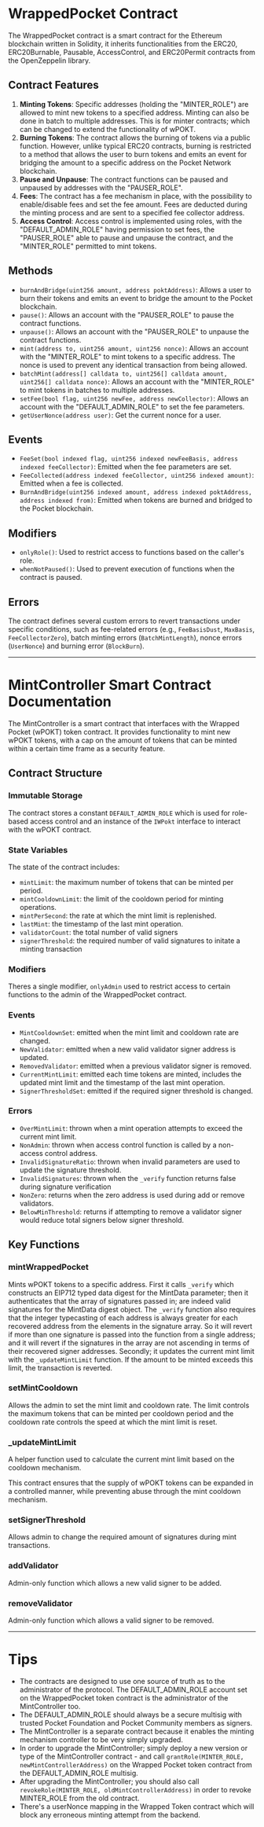 # WrappedPocket Contract

The WrappedPocket contract is a smart contract for the Ethereum blockchain written in Solidity, it inherits functionalities from the ERC20, ERC20Burnable, Pausable, AccessControl, and ERC20Permit contracts from the OpenZeppelin library.

## Contract Features

1. **Minting Tokens**: Specific addresses (holding the "MINTER_ROLE") are allowed to mint new tokens to a specified address. Minting can also be done in batch to multiple addresses.  This is for minter contracts; which can be changed to extend the functionality of wPOKT.
2. **Burning Tokens**: The contract allows the burning of tokens via a public function. However, unlike typical ERC20 contracts, burning is restricted to a method that allows the user to burn tokens and emits an event for bridging the amount to a specific address on the Pocket Network blockchain.
3. **Pause and Unpause**: The contract functions can be paused and unpaused by addresses with the "PAUSER_ROLE".
4. **Fees**: The contract has a fee mechanism in place, with the possibility to enable/disable fees and set the fee amount. Fees are deducted during the minting process and are sent to a specified fee collector address.
5. **Access Control**: Access control is implemented using roles, with the "DEFAULT_ADMIN_ROLE" having permission to set fees, the "PAUSER_ROLE" able to pause and unpause the contract, and the "MINTER_ROLE" permitted to mint tokens.

## Methods

- `burnAndBridge(uint256 amount, address poktAddress)`: Allows a user to burn their tokens and emits an event to bridge the amount to the Pocket blockchain.
- `pause()`: Allows an account with the "PAUSER_ROLE" to pause the contract functions.
- `unpause()`: Allows an account with the "PAUSER_ROLE" to unpause the contract functions.
- `mint(address to, uint256 amount, uint256 nonce)`: Allows an account with the "MINTER_ROLE" to mint tokens to a specific address.  The nonce is used to prevent any identical transaction from being allowed.
- `batchMint(address[] calldata to, uint256[] calldata amount, uint256[] calldata nonce)`: Allows an account with the "MINTER_ROLE" to mint tokens in batches to multiple addresses.
- `setFee(bool flag, uint256 newFee, address newCollector)`: Allows an account with the "DEFAULT_ADMIN_ROLE" to set the fee parameters.
- `getUserNonce(address user)`: Get the current nonce for a user.
  
## Events

- `FeeSet(bool indexed flag, uint256 indexed newFeeBasis, address indexed feeCollector)`: Emitted when the fee parameters are set.
- `FeeCollected(address indexed feeCollector, uint256 indexed amount)`: Emitted when a fee is collected.
- `BurnAndBridge(uint256 indexed amount, address indexed poktAddress, address indexed from)`: Emitted when tokens are burned and bridged to the Pocket blockchain.

## Modifiers

- `onlyRole()`: Used to restrict access to functions based on the caller's role.
- `whenNotPaused()`: Used to prevent execution of functions when the contract is paused.

## Errors

The contract defines several custom errors to revert transactions under specific conditions, such as fee-related errors (e.g., `FeeBasisDust`, `MaxBasis`, `FeeCollectorZero`), batch minting errors (`BatchMintLength`), nonce errors (`UserNonce`) and burning error (`BlockBurn`).

---

# MintController Smart Contract Documentation

The MintController is a smart contract that interfaces with the Wrapped Pocket (wPOKT) token contract. It provides functionality to mint new wPOKT tokens, with a cap on the amount of tokens that can be minted within a certain time frame as a security feature.

## Contract Structure

### Immutable Storage

The contract stores a constant `DEFAULT_ADMIN_ROLE` which is used for role-based access control and an instance of the `IWPokt` interface to interact with the wPOKT contract.

### State Variables

The state of the contract includes:
- `mintLimit`: the maximum number of tokens that can be minted per period.
- `mintCooldownLimit`: the limit of the cooldown period for minting operations.
- `mintPerSecond`: the rate at which the mint limit is replenished.
- `lastMint`: the timestamp of the last mint operation.
- `validatorCount`: the total number of valid signers
- `signerThreshold`: the required number of valid signatures to initate a minting transaction

### Modifiers

Theres a single modifier, `onlyAdmin` used to restrict access to certain functions to the admin of the WrappedPocket contract.

### Events

- `MintCooldownSet`: emitted when the mint limit and cooldown rate are changed.
- `NewValidator`: emitted when a new valid validator signer address is updated.
- `RemovedValidator`: emitted when a previous validator signer is removed.
- `CurrentMintLimit`: emitted each time tokens are minted, includes the updated mint limit and the timestamp of the last mint operation.
- `SignerThresholdSet`: emitted if the required signer threshold is changed.

### Errors

- `OverMintLimit`: thrown when a mint operation attempts to exceed the current mint limit.
- `NonAdmin`: thrown when access control function is called by a non-access control address.
- `InvalidSignatureRatio`: thrown when invalid parameters are used to update the signature threshold.
- `InvalidSignatures`: thrown when the `_verify` function returns false during signature verification
- `NonZero`: returns when the zero address is used during add or remove validators.
- `BelowMinThreshold`: returns if attempting to remove a validator signer would reduce total signers below signer threshold.

## Key Functions

### mintWrappedPocket

Mints wPOKT tokens to a specific address. First it calls `_verify` which constructs an EIP712 typed data digest for the MintData parameter; then it authenticates that the array of signatures passed in; are indeed valid signatures for the MintData digest object.  The `_verify` function also requires that the integer typecasting of each address is always greater for each recovered address from the elements in the signature array.  So it will revert if more than one signature is passed into the function from a single address; and it will revert if the signatures in the array are not ascending in terms of their recovered signer addresses.  Secondly; it updates the current mint limit with the `_updateMintLimit` function. If the amount to be minted exceeds this limit, the transaction is reverted.

### setMintCooldown

Allows the admin to set the mint limit and cooldown rate. The limit controls the maximum tokens that can be minted per cooldown period and the cooldown rate controls the speed at which the mint limit is reset.

### _updateMintLimit

A helper function used to calculate the current mint limit based on the cooldown mechanism.

This contract ensures that the supply of wPOKT tokens can be expanded in a controlled manner, while preventing abuse through the mint cooldown mechanism.

### setSignerThreshold

Allows admin to change the required amount of signatures during mint transactions.

### addValidator

Admin-only function which allows a new valid signer to be added.

### removeValidator

Admin-only function which allows a valid signer to be removed.

---

# Tips

- The contracts are designed to use one source of truth as to the administrator of the protocol.  The DEFAULT_ADMIN_ROLE account set on the WrappedPocket token contract is the administrator of the MintController too.
- The DEFAULT_ADMIN_ROLE should always be a secure multisig with trusted Pocket Foundation and Pocket Community members as signers.
- The MintController is a separate contract because it enables the minting mechanism controller to be very simply upgraded.
- In order to upgrade the MintController; simply deploy a new version or type of the MintController contract - and call `grantRole(MINTER_ROLE, newMintControllerAddress)` on the Wrapped Pocket token contract from the DEFAULT_ADMIN_ROLE multisig.
- After upgrading the MintController; you should also call `revokeRole(MINTER_ROLE, oldMintControllerAddress)` in order to revoke MINTER_ROLE from the old contract.
- There's a userNonce mapping in the Wrapped Token contract which will block any erroneous minting attempt from the backend.

